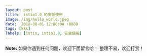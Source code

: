 ```yaml
---
layout: post
title:  istio1.0 的安装使用
image: /img/hello_world.jpeg
date:  2018-08-01 12:00:00 +0800  
tags: [k8s]
labels: [istio, istio1.0, 安装使用]
---
```


 **Note:** 如果你遇到任何问题，欢迎下面留言哈！ 整理不易，欢迎打赏！